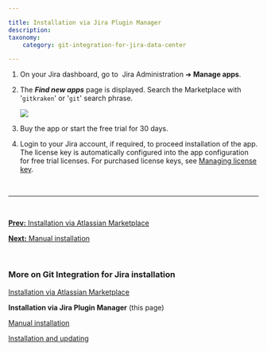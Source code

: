 ```yaml
---

title: Installation via Jira Plugin Manager
description:
taxonomy:
    category: git-integration-for-jira-data-center

---
```


1.  On your Jira dashboard, go to  Jira Administration ➜ **Manage apps**.

2.  The _**Find new apps**_ page is displayed. Search the Marketplace with '`gitkraken`' or '`git`' search phrase.

    ![](/wp-content/uploads/gij-docs-installation-jira-admin-addon-find-gitplugin-419.png)

3.  Buy the app or start the free trial for 30 days.

4.  Login to your Jira account, if required, to proceed installation of the app. The license key is automatically configured into the app configuration for free trial licenses. For purchased license keys, see [Managing license key](/git-integration-for-jira-data-center/managing-license-key-gij-self-managed).

&nbsp;
* * *
&nbsp;

[**Prev:** Installation via Atlassian Marketplace](/git-integration-for-jira-data-center/installation-via-atlassian-marketplace-gij-self-managed)

[**Next:** Manual installation](/git-integration-for-jira-data-center/manual-installation-gij-self-managed)

&nbsp;

### More on Git Integration for Jira installation

[Installation via Atlassian Marketplace](/git-integration-for-jira-data-center/installation-via-atlassian-marketplace-gij-self-managed)

**Installation via Jira Plugin Manager** (this page)

[Manual installation](/git-integration-for-jira-data-center/manual-installation-gij-self-managed)

[Installation and updating](/git-integration-for-jira-data-center/installation-and-updating-gij-self-managed)



